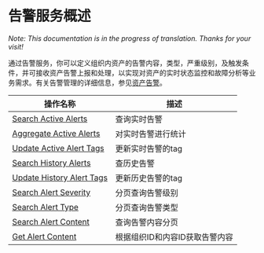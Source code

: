 # 告警服务概述

*Note: This documentation is in the progress of translation. Thanks for your visit!*

通过告警服务，你可以定义组织内资产的告警内容，类型，严重级别，及触发条件，并可接收资产告警上报和处理，以实现对资产的实时状态监控和故障分析等业务需求。有关告警管理的详细信息，参见[资产告警](/docs/device-connection/en/latest/howto/alert/alert_overview.html)。

| 操作名称     | 描述                |
|--------------|---------------------|
| [Search Active Alerts](search_active_alerts) | 查询实时告警  |
| [Aggregate Active Alerts](aggregate_active_alerts)    | 对实时告警进行统计 |
|[Update Active Alert Tags](update_active_alert_tags)|更新实时告警的tag|
|[Search History Alerts](search_history_alerts)|查历史告警|
|[Update History Alert Tags](update_history_alert_tags)|更新历史告警的tag|
|[Search Alert Severity](search_alert_severity)|分页查询告警级别|
|[Search Alert Type](search_alert_type)|分页查询告警类型|
|[Search Alert Content](search_alert_content)|查询告警内容分页|
|[Get Alert Content](get_alert_content)|根据组织ID和内容ID获取告警内容|
